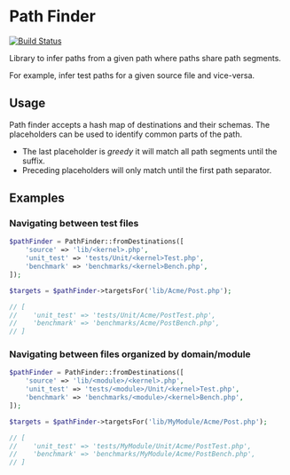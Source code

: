 Path Finder
===========

[![Build Status](https://travis-ci.org/phpactor/path-finder.svg?branch=master)](https://travis-ci.org/phpactor/path-finder)

Library to infer paths from a given path where paths share path segments.

For example, infer test paths for a given source file and vice-versa.

Usage
-----

Path finder accepts a hash map of destinations and their schemas. The
placeholders can be used to identify common parts of the path.

- The last placeholder is _greedy_ it will match all path segments until the
  suffix.
- Preceding placeholders will only match until the first path separator.

Examples
--------

### Navigating between test files

```php
$pathFinder = PathFinder::fromDestinations([
    'source' => 'lib/<kernel>.php',
    'unit_test' => 'tests/Unit/<kernel>Test.php',
    'benchmark' => 'benchmarks/<kernel>Bench.php',
]);

$targets = $pathFinder->targetsFor('lib/Acme/Post.php');

// [
//    'unit_test' => 'tests/Unit/Acme/PostTest.php',
//    'benchmark' => 'benchmarks/Acme/PostBench.php',
// ]
```

### Navigating between files organized by domain/module

```php
$pathFinder = PathFinder::fromDestinations([
    'source' => 'lib/<module>/<kernel>.php',
    'unit_test' => 'tests/<module>/Unit/<kernel>Test.php',
    'benchmark' => 'benchmarks/<module>/<kernel>Bench.php',
]);

$targets = $pathFinder->targetsFor('lib/MyModule/Acme/Post.php');

// [
//    'unit_test' => 'tests/MyModule/Unit/Acme/PostTest.php',
//    'benchmark' => 'benchmarks/MyModule/Acme/PostBench.php',
// ]
```
